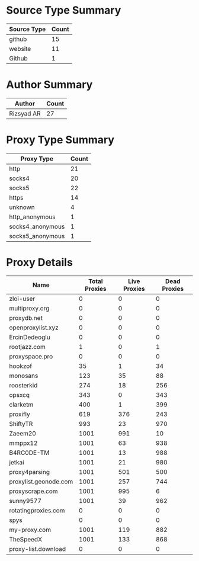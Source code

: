 # Source Type Summary

| Source Type | Count |
|-------------|-------|
| github | 15 |
| website | 11 |
| Github | 1 |


# Author Summary

| Author | Count |
|--------|-------|
| Rizsyad AR | 27 |


# Proxy Type Summary

| Proxy Type | Count |
|------------|-------|
| http | 21 |
| socks4 | 20 |
| socks5 | 22 |
| https | 14 |
| unknown | 4 |
| http_anonymous | 1 |
| socks4_anonymous | 1 |
| socks5_anonymous | 1 |


# Proxy Details

| Name | Total Proxies | Live Proxies | Dead Proxies |
|------|---------------|--------------|---------------|
| zloi-user | 0 | 0 | 0 |
| multiproxy.org | 0 | 0 | 0 |
| proxydb.net | 0 | 0 | 0 |
| openproxylist.xyz | 0 | 0 | 0 |
| ErcinDedeoglu | 0 | 0 | 0 |
| rootjazz.com | 1 | 0 | 1 |
| proxyspace.pro | 0 | 0 | 0 |
| hookzof | 35 | 1 | 34 |
| monosans | 123 | 35 | 88 |
| roosterkid | 274 | 18 | 256 |
| opsxcq | 343 | 0 | 343 |
| clarketm | 400 | 1 | 399 |
| proxifly | 619 | 376 | 243 |
| ShiftyTR | 993 | 23 | 970 |
| Zaeem20 | 1001 | 991 | 10 |
| mmppx12 | 1001 | 63 | 938 |
| B4RC0DE-TM | 1001 | 13 | 988 |
| jetkai | 1001 | 21 | 980 |
| proxy4parsing | 1001 | 501 | 500 |
| proxylist.geonode.com | 1001 | 257 | 744 |
| proxyscrape.com | 1001 | 995 | 6 |
| sunny9577 | 1001 | 39 | 962 |
| rotatingproxies.com | 0 | 0 | 0 |
| spys | 0 | 0 | 0 |
| my-proxy.com | 1001 | 119 | 882 |
| TheSpeedX | 1001 | 133 | 868 |
| proxy-list.download | 0 | 0 | 0 |
